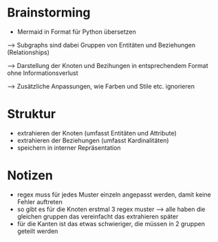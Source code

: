 # Brainstorming
- Mermaid in Format für Python übersetzen 

--> Subgraphs sind dabei Gruppen von Entitäten und Beziehungen (Relationships)

--> Darstellung der Knoten und Bezihungen in entsprechendem Format ohne Informationsverlust 

--> Zusätzliche Anpassungen, wie Farben und Stile etc. ignorieren 

# Struktur

- extrahieren der Knoten (umfasst Entitäten und Attribute)
- extrahieren der Beziehungen (umfasst Kardinalitäten)
- speichern in interner Repräsentation 

# Notizen
- regex muss für jedes Muster einzeln angepasst werden, damit keine Fehler auftreten 
- so gibt es für die Knoten erstmal 3 regex muster --> alle haben die gleichen gruppen das vereinfacht das extrahieren später 
- für die Kanten ist das etwas schwieriger, die müssen in 2 gruppen geteilt werden 

